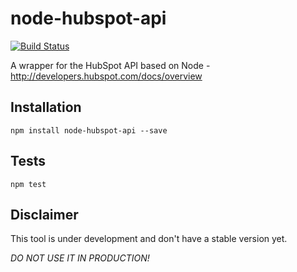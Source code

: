 # node-hubspot-api
[![Build Status](https://api.travis-ci.org/hmschreiner/node-hubspot-api.svg)](https://travis-ci.org/hmschreiner/node-hubspot-api.svg?branch=master)

A wrapper for the HubSpot API based on Node - http://developers.hubspot.com/docs/overview

## Installation

  `npm install node-hubspot-api --save`

## Tests

  `npm test`

## Disclaimer
This tool is under development and don't have a stable version yet.

*DO NOT USE IT IN PRODUCTION!*
